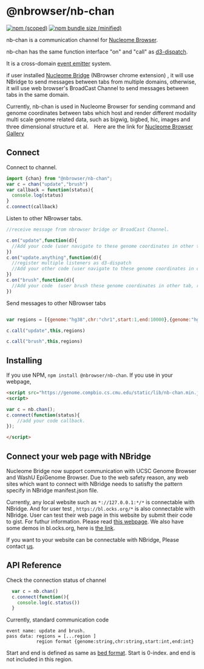 # @nbrowser/nb-chan
[![npm (scoped)](https://img.shields.io/npm/v/@nbrowser/nb-chan.svg)](https://www.npmjs.com/package/@nbrowser/nb-chan)
[![npm bundle size (minified)](https://img.shields.io/bundlephobia/min/@nbrowser/nb-chan.svg)](https://github.com/nbrowser/nb-chan)

nb-chan is a communication channel for [Nucleome Browser](https://genome.compbio.cs.cmu.edu).

nb-chan has the same function interface "on" and "call" as [d3-dispatch](https://github.com/d3/d3-dispatch). 

It is a cross-domain [event emitter](https://nodejs.org/api/events.html) system.

if user installed [Nucleome Bridge](https://chrome.google.com/webstore/detail/djcdicpaejhpgncicoglfckiappkoeof) (NBrowser chrome extension) , it will use NBridge to send messages between tabs from multiple domains, otherwise, it will use web browser's BroadCast Channel to send messages between tabs in the same domain.

Currently, nb-chan is used in Nucleome Browser for sending command and genome coordinates between tabs which host and render different modality multi scale genome related data, such as bigwig, bigbed, hic, images and three dimensional structure et al.　Here are the link for [Nucleome Browser Gallery](https://genome.compbio.cs.cmu.edu/static/gallery.html)


## Connect 

Connect to channel.
```js
import {chan} from "@nbrowser/nb-chan";
var c = chan("update","brush")
var callback = function(status){
  console.log(status)
}
c.connect(callback)
```
Listen to other NBrowser tabs.
```js
//receive message from nbrowser bridge or BroadCast Channel.

c.on("update",function(d){
  //Add your code (user navigate to these genome coordinates in other tab, respond accordingly )
})
c.on("update.anything",function(d){
  //register multiple listeners as d3-dispatch
  //Add your other code (user navigate to these genome coordinates in other tab, respond accordingly )
})
c.on("brush",function(d){
  //Add your code  (user brush these genome coordinates in other tab, respond accordingly )
})
```
Send messages to other NBrowser tabs
```js

var regions = [{genome:"hg38",chr:"chr1",start:1,end:10000},{genome:"hg38",chr:"chr2",start:1,end:1000}]

c.call("update",this,regions)

c.call("brush",this,regions)
```


## Installing
If you use NPM, `npm install @nbrowser/nb-chan`.
If you use in your webpage,
```html
<script src="https://genome.compbio.cs.cmu.edu/static/lib/nb-chan.min.js"></script>
<script>

var c = nb.chan();
c.connect(function(status){
    //add your code callback.
});

</script>

```
## Connect your web page with NBridge 
Nucleome Bridge now support communication with UCSC Genome Browser and WashU EpiGenome Browser.
Due to the web safety reason, any web sites which want to connect with NBridge needs to satisfty the pattern specify in NBridge manifest.json file.

Currently, any local website such as `*://127.0.0.1:*/*` is connectable with NBridge.
And for user test , `https://bl.ocks.org/*` is also connectable with NBridge. User can test their web page in this website by submit their code to gist. For futhur information. Please read [this webpage](https://bl.ocks.org/-/about).
We also have some demos in bl.ocks.org, here is [the link](https://bl.ocks.org/nb1page).

If you want to your website can be connectable with NBridge, Please contact [us](mailto:zhuxp@cmu.edu). 


## API Reference

Check the connection status of channel
```js
  var c = nb.chan()
  c.connect(function(){
    console.log(c.status())
  }
```
Currently, standard communication code
```
event name: update and brush.
pass data: regions = [...region ]
           region format {genome:string,chr:string,start:int,end:int}
```
Start and end is defined as same as [bed format](https://genome.ucsc.edu/FAQ/FAQformat.html#format1). Start is 0-index. and end is not included in this region.

